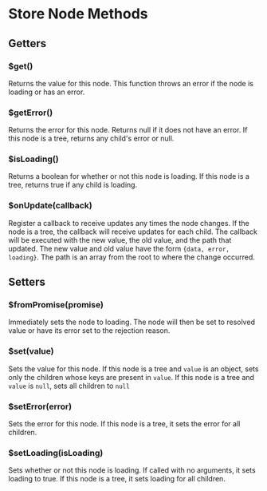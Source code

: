 # Store Node Methods

## Getters

### $get()

Returns the value for this node.
This function throws an error if the node is loading or has an error.

### $getError()

Returns the error for this node. Returns null if it does not have an error.
If this node is a tree, returns any child's error or null.

### $isLoading()

Returns a boolean for whether or not this node is loading.
If this node is a tree, returns true if any child is loading.

### $onUpdate(callback)

Register a callback to receive updates any times the node changes.
If the node is a tree, the callback will receive updates for each child.
The callback will be executed with the new value, the old value, and the path that updated.
The new value and old value have the form `{data, error, loading}`.
The path is an array from the root to where the change occurred.

## Setters

### $fromPromise(promise)

Immediately sets the node to loading.
The node will then be set to resolved value or have its error set to the rejection reason.

### $set(value)

Sets the value for this node.
If this node is a tree and `value` is an object, sets only the children whose keys are present in `value`.
If this node is a tree and `value` is `null`, sets all children to `null`

### $setError(error)

Sets the error for this node.
If this node is a tree, it sets the error for all children.

### $setLoading(isLoading)

Sets whether or not this node is loading. If called with no arguments, it sets loading to true.
If this node is a tree, it sets loading for all children.
